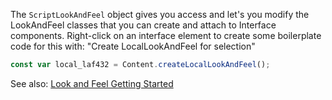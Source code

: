 The `ScriptLookAndFeel` object gives you access and let's you modify the LookAndFeel classes that you can create and attach to Interface components. Right-click on an interface element to create some boilerplate code for this with: "Create LocalLookAndFeel for selection"


```javascript
const var local_laf432 = Content.createLocalLookAndFeel();
```

See also: [Look and Feel Getting Started](/glossary/custom_lookandfeel#getting-started)

